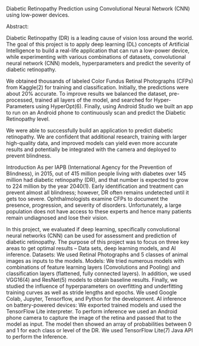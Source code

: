 Diabetic Retinopathy Prediction using Convolutional Neural Network (CNN) using low-power devices.


Abstract:

Diabetic Retinopathy (DR) is a leading cause of vision loss around the world.  The goal of this project is to apply deep learning (DL) concepts of Artificial Intelligence to build a real-life application that can run a low-power device, while experimenting with various combinations of datasets, convolutional neural network (CNN) models, hyperparameters and predict the severity of diabetic retinopathy.

We obtained thousands of labeled Color Fundus Retinal Photographs (CFPs) from Kaggle(2) for training and classification. Initially, the predictions were about 20% accurate. To improve results we balanced the dataset, pre-processed, trained all layers of the model, and searched for Hyper-Parameters using HyperOpt(6). 
Finally, using Android Studio we built an app to run on an Android phone to continuously scan and predict the Diabetic Retinopathy level. 

We were able to successfully build an application to predict diabetic retinopathy. We are confident that additional research, training with larger high-quality data, and improved models can yield even more accurate results and potentially be integrated with the camera and deployed to prevent blindness.

Introduction
As per IAPB (International Agency for the Prevention of Blindness), in 2015, out of 415 million people living with diabetes over 145 million had diabetic retinopathy (DR), and that number is expected to grow to 224 million by the year 2040(1). Early identification and treatment can prevent almost all blindness; however, DR often remains undetected until it gets too severe.  Ophthalmologists examine CFPs to document the presence, progression, and severity of disorders. Unfortunately, a large population does not have access to these experts and hence many patients remain undiagnosed and lose their vision.
 
In this project, we evaluated if deep learning, specifically convolutional neural networks (CNN) can be used for assessment and prediction of diabetic retinopathy. The purpose of this project was to focus on three key areas to get optimal results  – Data sets, deep learning models, and AI inference.
Datasets: We used Retinal Photographs and 5 classes of animal images as inputs to the models.
Models: We tried numerous models with combinations of feature learning layers (Convolutions and Pooling) and classification layers (flattened, fully connected layers). In addition, we used VGG16(4) and ResNet(5) models to obtain baseline results. Finally, we studied the influence of hyperparameters on overfitting and underfitting training curves as well as stride lengths and epochs. We used Google Colab, Jupyter, Tensorflow, and Python for the development.
AI inference on battery-powered devices: We exported trained models and used the TensorFlow Lite interpreter. To perform inference we used an Android phone camera to capture the image of the retina and passed that to the model as input. The model then showed an array of probabilities between 0 and 1 for each class or level of the DR. We used TensorFlow Lite(7) Java API to perform the Inference.



